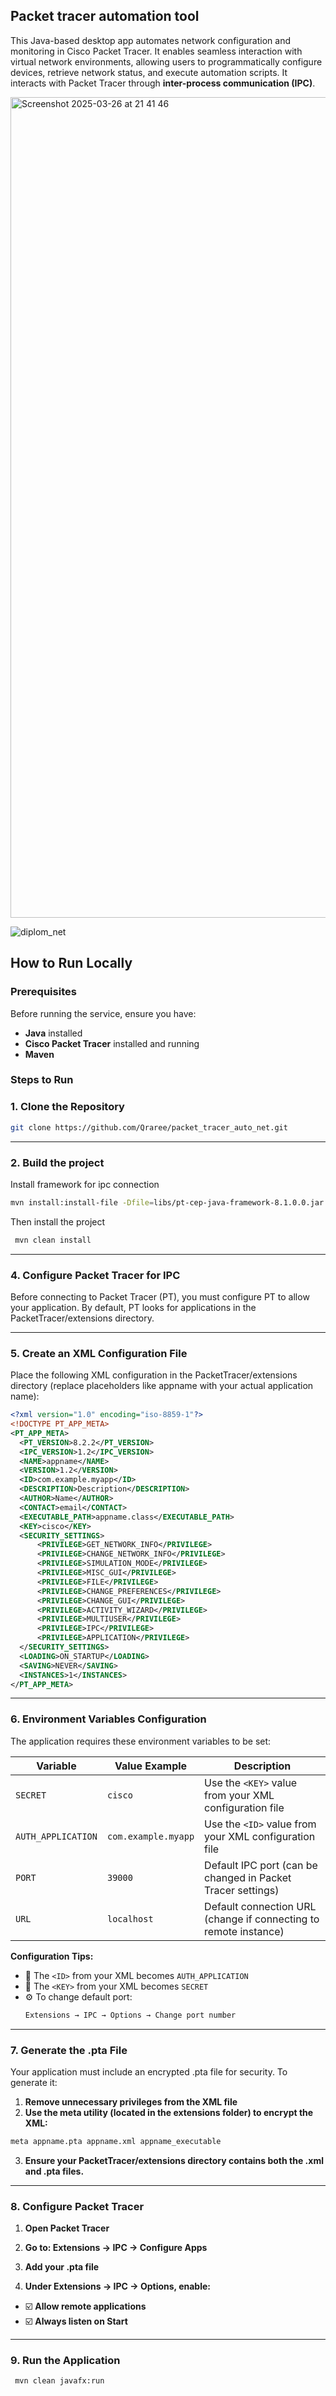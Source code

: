 ## Packet tracer automation tool

This Java-based desktop app automates network configuration and monitoring in Cisco Packet Tracer. It enables seamless interaction with virtual network environments, allowing users to programmatically configure devices, retrieve network status, and execute automation scripts. It interacts with Packet Tracer through **inter-process communication (IPC)**.

<img width="1313" alt="Screenshot 2025-03-26 at 21 41 46" src="https://github.com/user-attachments/assets/9e6189ba-c87b-4e8c-9b95-b23f49deb30d" />

![diplom_net](https://github.com/user-attachments/assets/c0f49637-e36a-40dc-a670-7b36fa4181f2)

## How to Run Locally  

### Prerequisites  
Before running the service, ensure you have:  
- **Java** installed  
- **Cisco Packet Tracer** installed and running
- **Maven** 

### Steps to Run  

### 1. **Clone the Repository**  
   ```bash
   git clone https://github.com/Qraree/packet_tracer_auto_net.git
   ```

---

### 2. **Build the project**
   Install framework for ipc connection
   ```bash
   mvn install:install-file -Dfile=libs/pt-cep-java-framework-8.1.0.0.jar -DgroupId=com.cisco.pt -DartifactId=pt-cep-java-framework -Dversion=8.1.0.0 -Dpackaging=jar
   ```

   Then install the project
   ```bash
    mvn clean install
   ```

---

### 4. **Configure Packet Tracer for IPC**
   Before connecting to Packet Tracer (PT), you must configure PT to allow your application. By default, PT looks for applications in the PacketTracer/extensions directory.

   ---
   
### 5. **Create an XML Configuration File**
   Place the following XML configuration in the PacketTracer/extensions directory (replace placeholders like appname with your actual application name):
  ```xml
<?xml version="1.0" encoding="iso-8859-1"?>
<!DOCTYPE PT_APP_META>
<PT_APP_META>
    <PT_VERSION>8.2.2</PT_VERSION>
    <IPC_VERSION>1.2</IPC_VERSION>
    <NAME>appname</NAME>
    <VERSION>1.2</VERSION>
    <ID>com.example.myapp</ID>
    <DESCRIPTION>Description</DESCRIPTION>
    <AUTHOR>Name</AUTHOR>
    <CONTACT>email</CONTACT>
    <EXECUTABLE_PATH>appname.class</EXECUTABLE_PATH>
    <KEY>cisco</KEY>
    <SECURITY_SETTINGS>
        <PRIVILEGE>GET_NETWORK_INFO</PRIVILEGE>
        <PRIVILEGE>CHANGE_NETWORK_INFO</PRIVILEGE>
        <PRIVILEGE>SIMULATION_MODE</PRIVILEGE>
        <PRIVILEGE>MISC_GUI</PRIVILEGE>
        <PRIVILEGE>FILE</PRIVILEGE>
        <PRIVILEGE>CHANGE_PREFERENCES</PRIVILEGE>
        <PRIVILEGE>CHANGE_GUI</PRIVILEGE>
        <PRIVILEGE>ACTIVITY_WIZARD</PRIVILEGE>
        <PRIVILEGE>MULTIUSER</PRIVILEGE>
        <PRIVILEGE>IPC</PRIVILEGE>
        <PRIVILEGE>APPLICATION</PRIVILEGE>
    </SECURITY_SETTINGS>
    <LOADING>ON_STARTUP</LOADING>
    <SAVING>NEVER</SAVING>
    <INSTANCES>1</INSTANCES>
</PT_APP_META>
```
---

### 6. **Environment Variables Configuration** 

The application requires these environment variables to be set:

| Variable         | Value Example          | Description                                                                 |
|------------------|-----------------------|-----------------------------------------------------------------------------|
| `SECRET`         | `cisco`               | Use the `<KEY>` value from your XML configuration file                      |
| `AUTH_APPLICATION` | `com.example.myapp` | Use the `<ID>` value from your XML configuration file                      |
| `PORT`           | `39000`               | Default IPC port (can be changed in Packet Tracer settings)                 |
| `URL`            | `localhost`           | Default connection URL (change if connecting to remote instance)            |

**Configuration Tips:**
- 🔑 The `<ID>` from your XML becomes `AUTH_APPLICATION`
- 🔑 The `<KEY>` from your XML becomes `SECRET`
- ⚙️ To change default port:  
  ```bash
  Extensions → IPC → Options → Change port number

---

### 7. **Generate the .pta File**
Your application must include an encrypted <appname>.pta file for security. To generate it:
1. **Remove unnecessary privileges from the XML file**
2. **Use the meta utility (located in the extensions folder) to encrypt the XML:**
```bash
meta appname.pta appname.xml appname_executable
```
3. **Ensure your PacketTracer/extensions directory contains both the .xml and .pta files.**

  ---
  
### 8. **Configure Packet Tracer**  
1. **Open Packet Tracer**  

2. **Go to: Extensions → IPC → Configure Apps**

3. **Add your .pta file**

4. **Under Extensions → IPC → Options, enable:**
- ☑️ **Allow remote applications**  
- ☑️ **Always listen on Start**  

 ---

### 9. **Run the Application**
   ```bash
    mvn clean javafx:run
   ```


   

